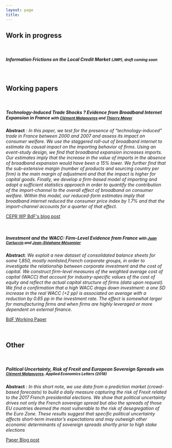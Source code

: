 ```yaml
---
layout: page
title: 
---
```


## Work in progress

<br/>

##### Information Frictions on the Local Credit Market <small class="text-muted"> (JMP), draft coming soon </small>

<br/> 

## Working papers

<br/>

##### Technology-Induced Trade Shocks ? Evidence from Broadband Internet Expansion in France <small class="text-muted"> with [Clément Malgouyres](https://sites.google.com/site/clementmalgouyres/) and [Thierry Mayer](https://sites.google.com/site/thierrymayer/home)</small> 
	
**Abstract** : *In this paper, we test for the presence of “technology-induced” trade in France between 2000 and 2007 and assess its impact on consumer welfare. We use the staggered roll-out of broadband internet to estimate its causal impact on the importing behavior of firms. Using an event-study design, we find that broadband expansion increases imports. Our estimates imply that the increase in the value of imports in the absence of broadband expansion would have been a 15% lower. We further find that the sub-extensive margin (number of products and sourcing country per firm) is the main margin of adjustment and that the impact is higher for capital goods. Finally, we develop a firm-based model of importing and adopt a sufficient statistics approach in order to quantify the contribution of the import-channel to the overall effect of broadband on consumer welfare. Within this model, our reduced-form estimates imply that broadband internet reduced the consumer price index by 1.7% and that the import-channel accounts for a quarter of that effect.*    
	
<a href="https://cepr.org/active/publications/discussion_papers/dp.php?dpno=13847" class = "btn btn-outline-success btn-sm" role = "button"> CEPR WP </a>  <a href="https://blocnotesdeleco.banque-france.fr/en/blog-entry/broadband-internet-changes-geography-international-trade" class = "btn btn-outline-danger btn-sm" role = "button"> BdF's blog post </a>

<br/>

##### Investment and the WACC: Firm-Level Evidence from France <small class="text-muted">  with [Juan Carluccio](http://juancarluccio.com/) and [Jean-Stéphane Mésonnier](http://jsmeson.pagesperso-orange.fr/) </small>  
	
**Abstract**: *We exploit a new dataset of consolidated balance sheets for some 1,850, mostly nonlisted,French  corporate  groups,  in  order  to  investigate  the  relationship  between  corporate  investment  and  the  cost  of  capital.  We construct firm-level measures of the weighted  average  cost  of  capital  (WACC)  that  account  for  industry-specific  values  of  the cost of equity and reflect the actual capital structure of firms (data upon request). We find a confirmation that a high  WACC  drags  down  investment:  a  one  SD  increase  in  the  real  WACC  (+2  pp)  is associated  on  average  with  a  reduction  by  0.65  pp  in  the  investment  rate.  The  effect  is somewhat  larger  for  manufacturing  firms  and  when  firms  are  highly  leveraged  or  more  dependent  on  external  finance.*  
	
<a href="https://publications.banque-france.fr/sites/default/files/medias/documents/wp710.pdf" class = "btn btn-outline-success btn-sm" role = "button">  BdF Working Paper </a>  

<br>

## Other

<br>

##### Political Uncertainty, Risk of Frexit and European Sovereign Spreads <small class="text-muted"> with [Clément Malgouyres](https://sites.google.com/site/clementmalgouyres/). **Applied Economics Letters (2018)**  </small> 

**Abstract** : *In this short note, we use data from a prediction market (crowd-based forecasts) to build a daily measure capturing the risk of Frexit related to the 2017 French presidential elections. We show that political uncertainty drives not only the French sovereign spread but also the spreads of those EU countries deemed the most vulnerable to the risk of desegregation of the Euro Zone. These results suggest that specific political uncertainty affects short-term investor’s expectations and may outweigh other economic determinants of sovereign spreads shortly prior to high stake elections*    
		
<a href="https://www.tandfonline.com/doi/abs/10.1080/13504851.2017.1391991" class = "btn btn-outline-success btn-sm" role = "button">  Paper </a>  <a href="https://blog.hypermind.com/2018/03/09/political-uncertainty-risk-of-frexit-and-european-sovereign-spreads/" class = "btn btn-outline-danger btn-sm" role = "button"> Blog post </a> 
